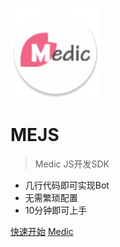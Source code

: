 <!-- _coverpage.md -->

![logo](_media/logo.png)

# MEJS

> Medic JS开发SDK

- 几行代码即可实现Bot
- 无需繁琐配置
- 10分钟即可上手

[快速开始](/guide/get-started.md)
[Medic](http://medicxd.top)
